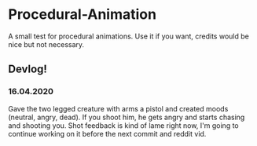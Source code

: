 # Procedural-Animation

A small test for procedural animations. Use it if you want, credits would be nice but not necessary.


## Devlog!
### 16.04.2020
Gave the two legged creature with arms a pistol and created moods (neutral, angry, dead). 
If you shoot him, he gets angry and starts chasing and shooting you. 
Shot feedback is kind of lame right now, I'm going to continue working on it before the next commit and reddit vid.
